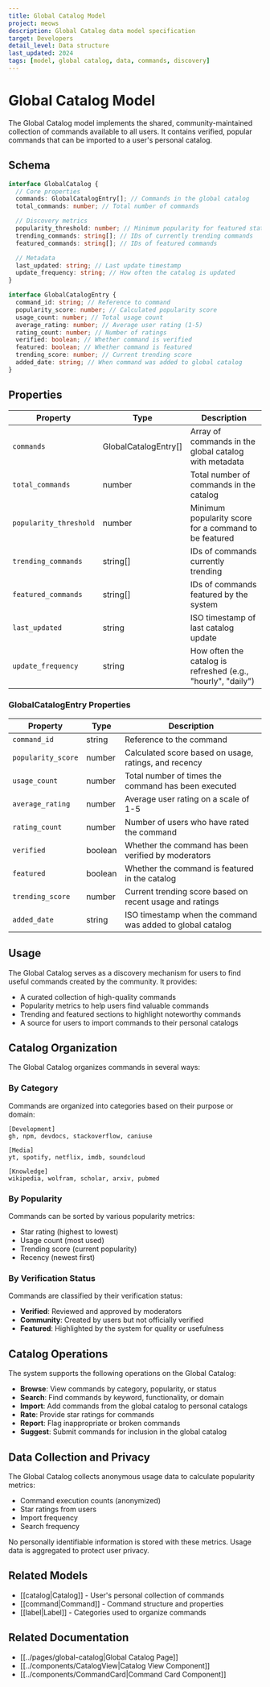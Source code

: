 ```yaml
---
title: Global Catalog Model
project: meows
description: Global Catalog data model specification
target: Developers
detail_level: Data structure
last_updated: 2024
tags: [model, global catalog, data, commands, discovery]
---
```


# Global Catalog Model

The Global Catalog model implements the shared, community-maintained collection of commands available to all users. It contains verified, popular commands that can be imported to a user's personal catalog.

## Schema

```typescript
interface GlobalCatalog {
  // Core properties
  commands: GlobalCatalogEntry[]; // Commands in the global catalog
  total_commands: number; // Total number of commands

  // Discovery metrics
  popularity_threshold: number; // Minimum popularity for featured status
  trending_commands: string[]; // IDs of currently trending commands
  featured_commands: string[]; // IDs of featured commands

  // Metadata
  last_updated: string; // Last update timestamp
  update_frequency: string; // How often the catalog is updated
}

interface GlobalCatalogEntry {
  command_id: string; // Reference to command
  popularity_score: number; // Calculated popularity score
  usage_count: number; // Total usage count
  average_rating: number; // Average user rating (1-5)
  rating_count: number; // Number of ratings
  verified: boolean; // Whether command is verified
  featured: boolean; // Whether command is featured
  trending_score: number; // Current trending score
  added_date: string; // When command was added to global catalog
}
```

## Properties

| Property               | Type                 | Description                                                  |
| ---------------------- | -------------------- | ------------------------------------------------------------ |
| `commands`             | GlobalCatalogEntry[] | Array of commands in the global catalog with metadata        |
| `total_commands`       | number               | Total number of commands in the catalog                      |
| `popularity_threshold` | number               | Minimum popularity score for a command to be featured        |
| `trending_commands`    | string[]             | IDs of commands currently trending                           |
| `featured_commands`    | string[]             | IDs of commands featured by the system                       |
| `last_updated`         | string               | ISO timestamp of last catalog update                         |
| `update_frequency`     | string               | How often the catalog is refreshed (e.g., "hourly", "daily") |

### GlobalCatalogEntry Properties

| Property           | Type    | Description                                                |
| ------------------ | ------- | ---------------------------------------------------------- |
| `command_id`       | string  | Reference to the command                                   |
| `popularity_score` | number  | Calculated score based on usage, ratings, and recency      |
| `usage_count`      | number  | Total number of times the command has been executed        |
| `average_rating`   | number  | Average user rating on a scale of 1-5                      |
| `rating_count`     | number  | Number of users who have rated the command                 |
| `verified`         | boolean | Whether the command has been verified by moderators        |
| `featured`         | boolean | Whether the command is featured in the catalog             |
| `trending_score`   | number  | Current trending score based on recent usage and ratings   |
| `added_date`       | string  | ISO timestamp when the command was added to global catalog |

## Usage

The Global Catalog serves as a discovery mechanism for users to find useful commands created by the community. It provides:

- A curated collection of high-quality commands
- Popularity metrics to help users find valuable commands
- Trending and featured sections to highlight noteworthy commands
- A source for users to import commands to their personal catalogs

## Catalog Organization

The Global Catalog organizes commands in several ways:

### By Category

Commands are organized into categories based on their purpose or domain:

```text
[Development]
gh, npm, devdocs, stackoverflow, caniuse

[Media]
yt, spotify, netflix, imdb, soundcloud

[Knowledge]
wikipedia, wolfram, scholar, arxiv, pubmed
```

### By Popularity

Commands can be sorted by various popularity metrics:

- Star rating (highest to lowest)
- Usage count (most used)
- Trending score (current popularity)
- Recency (newest first)

### By Verification Status

Commands are classified by their verification status:

- **Verified**: Reviewed and approved by moderators
- **Community**: Created by users but not officially verified
- **Featured**: Highlighted by the system for quality or usefulness

## Catalog Operations

The system supports the following operations on the Global Catalog:

- **Browse**: View commands by category, popularity, or status
- **Search**: Find commands by keyword, functionality, or domain
- **Import**: Add commands from the global catalog to personal catalogs
- **Rate**: Provide star ratings for commands
- **Report**: Flag inappropriate or broken commands
- **Suggest**: Submit commands for inclusion in the global catalog

## Data Collection and Privacy

The Global Catalog collects anonymous usage data to calculate popularity metrics:

- Command execution counts (anonymized)
- Star ratings from users
- Import frequency
- Search frequency

No personally identifiable information is stored with these metrics. Usage data is aggregated to protect user privacy.

## Related Models

- [[catalog|Catalog]] - User's personal collection of commands
- [[command|Command]] - Command structure and properties
- [[label|Label]] - Categories used to organize commands

## Related Documentation

- [[../pages/global-catalog|Global Catalog Page]]
- [[../components/CatalogView|Catalog View Component]]
- [[../components/CommandCard|Command Card Component]]
